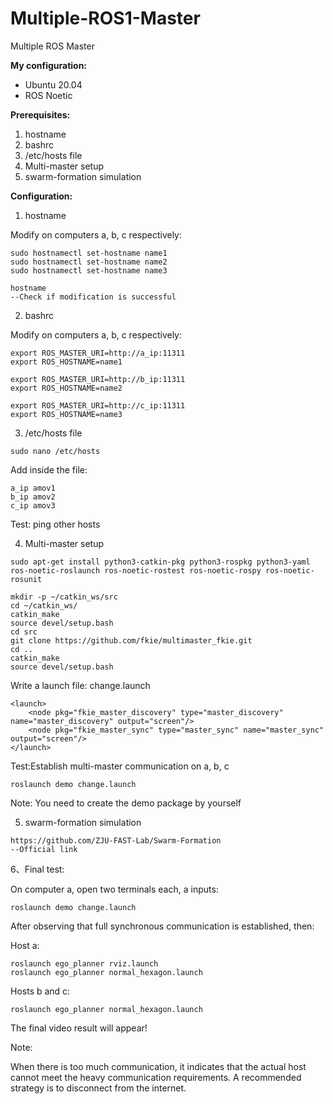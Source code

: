 # Multiple-ROS1-Master
Multiple ROS Master

**My configuration:**

- Ubuntu 20.04
- ROS Noetic

**Prerequisites:**

1. hostname
2. bashrc
3. /etc/hosts file
4. Multi-master setup
5. swarm-formation simulation

**Configuration:**

1. hostname

Modify on computers a, b, c respectively:

```
sudo hostnamectl set-hostname name1
sudo hostnamectl set-hostname name2
sudo hostnamectl set-hostname name3
```

```
hostname
--Check if modification is successful
```

2. bashrc 

Modify on computers a, b, c respectively:

```
export ROS_MASTER_URI=http://a_ip:11311
export ROS_HOSTNAME=name1

export ROS_MASTER_URI=http://b_ip:11311
export ROS_HOSTNAME=name2

export ROS_MASTER_URI=http://c_ip:11311
export ROS_HOSTNAME=name3
```

3. /etc/hosts file

```
sudo nano /etc/hosts
```

Add inside the file:

```
a_ip amov1
b_ip amov2
c_ip amov3
```

Test: ping other hosts

4. Multi-master setup

```
sudo apt-get install python3-catkin-pkg python3-rospkg python3-yaml ros-noetic-roslaunch ros-noetic-rostest ros-noetic-rospy ros-noetic-rosunit

mkdir -p ~/catkin_ws/src
cd ~/catkin_ws/
catkin_make
source devel/setup.bash
cd src
git clone https://github.com/fkie/multimaster_fkie.git
cd ..
catkin_make
source devel/setup.bash
```

Write a launch file: change.launch

```
<launch>
    <node pkg="fkie_master_discovery" type="master_discovery" name="master_discovery" output="screen"/>
  	<node pkg="fkie_master_sync" type="master_sync" name="master_sync" output="screen"/>
</launch>
```

Test:Establish multi-master communication on a, b, c

```
roslaunch demo change.launch
```

Note: You need to create the demo package by yourself

5. swarm-formation simulation

```
https://github.com/ZJU-FAST-Lab/Swarm-Formation
--Official link
```

6、Final test:

On computer a, open two terminals each, a inputs:

```
roslaunch demo change.launch
```

After observing that full synchronous communication is established, then:

Host a:

```
roslaunch ego_planner rviz.launch
roslaunch ego_planner normal_hexagon.launch
```

Hosts b and c:

```
roslaunch ego_planner normal_hexagon.launch
```

The final video result will appear!


Note:

When there is too much communication, it indicates that the actual host cannot meet the heavy communication requirements. A recommended strategy is to disconnect from the internet.


